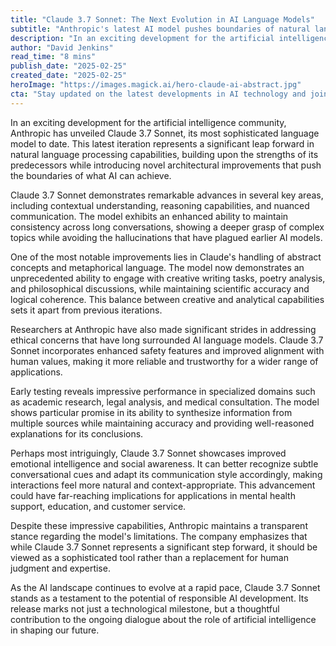 ```yaml
---
title: "Claude 3.7 Sonnet: The Next Evolution in AI Language Models"
subtitle: "Anthropic's latest AI model pushes boundaries of natural language processing"
description: "In an exciting development for the artificial intelligence community, Anthropic has unveiled Claude 3.7 Sonnet, its most sophisticated language model to date. This latest iteration represents a significant leap forward in natural language processing capabilities, building upon the strengths of its predecessors while introducing novel architectural improvements that push the boundaries of what AI can achieve."
author: "David Jenkins"
read_time: "8 mins"
publish_date: "2025-02-25"
created_date: "2025-02-25"
heroImage: "https://images.magick.ai/hero-claude-ai-abstract.jpg"
cta: "Stay updated on the latest developments in AI technology and join the conversation about the future of artificial intelligence. Follow us on LinkedIn for exclusive insights and analysis from industry experts."
---
```


In an exciting development for the artificial intelligence community, Anthropic has unveiled Claude 3.7 Sonnet, its most sophisticated language model to date. This latest iteration represents a significant leap forward in natural language processing capabilities, building upon the strengths of its predecessors while introducing novel architectural improvements that push the boundaries of what AI can achieve.

Claude 3.7 Sonnet demonstrates remarkable advances in several key areas, including contextual understanding, reasoning capabilities, and nuanced communication. The model exhibits an enhanced ability to maintain consistency across long conversations, showing a deeper grasp of complex topics while avoiding the hallucinations that have plagued earlier AI models.

One of the most notable improvements lies in Claude's handling of abstract concepts and metaphorical language. The model now demonstrates an unprecedented ability to engage with creative writing tasks, poetry analysis, and philosophical discussions, while maintaining scientific accuracy and logical coherence. This balance between creative and analytical capabilities sets it apart from previous iterations.

Researchers at Anthropic have also made significant strides in addressing ethical concerns that have long surrounded AI language models. Claude 3.7 Sonnet incorporates enhanced safety features and improved alignment with human values, making it more reliable and trustworthy for a wider range of applications.

Early testing reveals impressive performance in specialized domains such as academic research, legal analysis, and medical consultation. The model shows particular promise in its ability to synthesize information from multiple sources while maintaining accuracy and providing well-reasoned explanations for its conclusions.

Perhaps most intriguingly, Claude 3.7 Sonnet showcases improved emotional intelligence and social awareness. It can better recognize subtle conversational cues and adapt its communication style accordingly, making interactions feel more natural and context-appropriate. This advancement could have far-reaching implications for applications in mental health support, education, and customer service.

Despite these impressive capabilities, Anthropic maintains a transparent stance regarding the model's limitations. The company emphasizes that while Claude 3.7 Sonnet represents a significant step forward, it should be viewed as a sophisticated tool rather than a replacement for human judgment and expertise.

As the AI landscape continues to evolve at a rapid pace, Claude 3.7 Sonnet stands as a testament to the potential of responsible AI development. Its release marks not just a technological milestone, but a thoughtful contribution to the ongoing dialogue about the role of artificial intelligence in shaping our future.